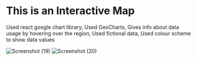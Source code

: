 # This is an Interactive Map
Used react google chart library,
Used GeoCharts,
Gives info about data usage by hovering over the region,
Used fictional data,
Used colour scheme to show data values




![Screenshot (19)](https://github.com/Ashnabasotia/InteractiveMap/assets/54627882/63f5c824-2233-4342-91da-2f2afa1ef429)
![Screenshot (20)](https://github.com/Ashnabasotia/InteractiveMap/assets/54627882/fd9aad1b-35b9-40c3-ac8f-57ff457d8697)
